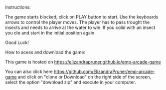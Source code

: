 Instructions:

The game starts blocked, click on PLAY button to start.
Use the keyboards arrows to control the player moves.
The player has to pass trought the insects and needs to arrive at the water to win.
If you colid with an insect you die and start in the initial position again.

Good Luck!

How to acess and download the game:

This game is hosted on https://elizandrapruner.github.io/emp-arcade-game

You can also click here https://github.com/ElizandraPruner/emp-arcade-game and click on "clone or Download" on the right side of the screen, select the option "download zip" and execute in your computer.
